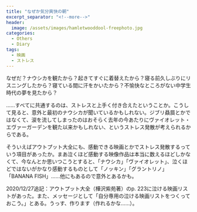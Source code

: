 ```yaml
---
title: "なぜか気分爽快の朝"
excerpt_separator: "<!--more-->"
header:
  image: /assets/images/hamletwooddool-freephoto.jpg
categories:
  - Others
  - Diary
tags:
  - 映画
  - ストレス
---
```


なぜだ？ナウシカを観たから？起きてすぐに着替えたから？寝る前久しぶりにリスニングしたから？寝ている間に汗をかいたから？不愉快なところがない中学生時代の夢を見たから？

……すべてに共通するのは、ストレスと上手く付き合えたということか。こうして見ると、意外と最初のナウシカが聞いているかもしれない。ジブリ贔屓とかではなくて、涙を流してしまったのはおそらく去年の今あたりにヴァイオレット・エヴァーガーデンを観た以来かもしれない、というストレス発散が考えられるからである。

そういえばアウトプット大全にも、感動できる映画とかでストレス発散するっていう項目があったか。まあ泣くほど感動する映像作品は本当に数えるほどしかなくて、今なんとか思いつこうとすると、「ナウシカ」「ヴァイオレット」、泣くほどではないがかなり感動するものとして「ノッキン」「グラントリノ」「BANANA FISH」……他にもあるので意外とあるかも。

2020/12/27追記：アウトプット大全（樺沢紫苑著）のp. 223に泣ける映画リストがあった。また、メッセージとして「自分専用の泣ける映画リストをつくっておこう。」とある。うっす、作ります（作れるかな……）。
